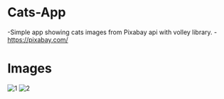 # Cats-App
-Simple app showing cats images from Pixabay api with volley library.
-https://pixabay.com/
# Images
![1](https://user-images.githubusercontent.com/75619408/189245798-17ea92a5-f121-418e-aa65-1e5429afb7aa.png)
![2](https://user-images.githubusercontent.com/75619408/189245815-f835b8c5-6934-482d-9ef1-68305500aeb8.png)
